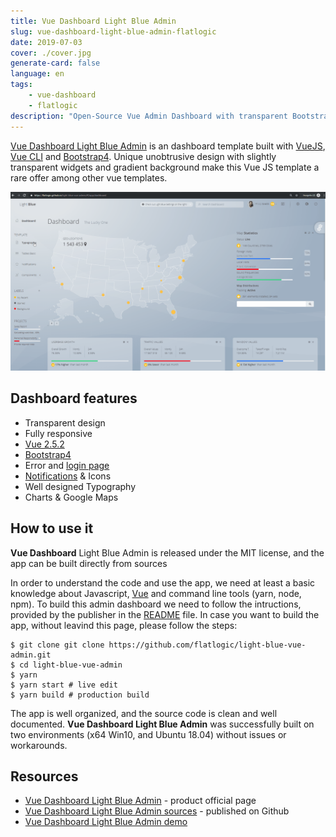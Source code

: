 ```yaml
---
title: Vue Dashboard Light Blue Admin
slug: vue-dashboard-light-blue-admin-flatlogic
date: 2019-07-03
cover: ./cover.jpg
generate-card: false
language: en
tags:
    - vue-dashboard
    - flatlogic
description: "Open-Source Vue Admin Dashboard with transparent Bootstrap4 design coded by FlatLogic company. Released under the MIT license."
---
```


[Vue Dashboard Light Blue Admin](https://flatlogic.com/admin-dashboards/light-blue-vue-lite) is an dashboard template built with 
[VueJS](https://vuejs.org/), [Vue CLI](https://cli.vuejs.org/) and [Bootstrap4](https://getbootstrap.com/). Unique unobtrusive design with slightly transparent widgets and gradient background make this Vue JS template a rare offer among other vue templates. 

![Vue Dashboard Light Blue Admin - Gif animated intro.](https://github.com/app-generator/static/blob/master/admin-dashboards/vue-dashboard-light-blue-admin-intro.gif?raw=true)

## Dashboard features

 - Transparent design
 - Fully responsive
 - [Vue 2.5.2](https://vuejs.org/)
 - [Bootstrap4](https://getbootstrap.com/)
 - Error and [login page](https://flatlogic.github.io/light-blue-vue-admin/#/login)
 - [Notifications](https://flatlogic.github.io/light-blue-vue-admin/#/app/notifications) & Icons
 - Well designed Typography
- Charts & Google Maps


## How to use it

**Vue Dashboard** Light Blue Admin is released under the MIT license, and the app can be built directly from sources

In order to understand the code and use the app, we need at least a basic knowledge about Javascript, [Vue](https://vuejs.org/)
and command line tools (yarn, node, npm). 
To build this admin dashboard we need to follow the intructions, provided by the publisher in the [README](https://github.com/flatlogic/light-blue-vue-admin/blob/master/README.md) file. In case you want to build the app, without leavind this page, please follow the steps:

```
$ git clone git clone https://github.com/flatlogic/light-blue-vue-admin.git
$ cd light-blue-vue-admin
$ yarn 
$ yarn start # live edit
$ yarn build # production build
```

The app is well organized, and the source code is clean and well documented. 
**Vue Dashboard Light Blue Admin** was successfully built on two environments (x64 Win10, and Ubuntu 18.04) without issues or workarounds. 

## Resources

 - [Vue Dashboard Light Blue Admin](https://flatlogic.com/admin-dashboards/light-blue-vue-lite) - product official page
 - [Vue Dashboard Light Blue Admin sources](https://github.com/flatlogic/light-blue-vue-admin) - published on Github
 - [Vue Dashboard Light Blue Admin demo](https://flatlogic.github.io/light-blue-vue-admin/#/app/dashboard) 
